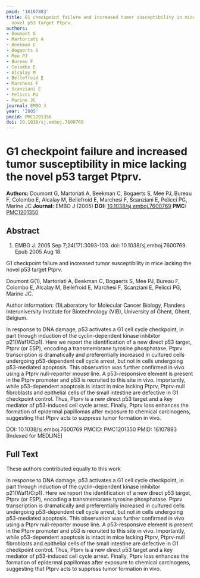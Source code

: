 ```yaml
---
pmid: '16107883'
title: G1 checkpoint failure and increased tumor susceptibility in mice lacking the
  novel p53 target Ptprv.
authors:
- Doumont G
- Martoriati A
- Beekman C
- Bogaerts S
- Mee PJ
- Bureau F
- Colombo E
- Alcalay M
- Bellefroid E
- Marchesi F
- Scanziani E
- Pelicci PG
- Marine JC
journal: EMBO J
year: '2005'
pmcid: PMC1201350
doi: 10.1038/sj.emboj.7600769
---
```


# G1 checkpoint failure and increased tumor susceptibility in mice lacking the novel p53 target Ptprv.
**Authors:** Doumont G, Martoriati A, Beekman C, Bogaerts S, Mee PJ, Bureau F, Colombo E, Alcalay M, Bellefroid E, Marchesi F, Scanziani E, Pelicci PG, Marine JC
**Journal:** EMBO J (2005)
**DOI:** [10.1038/sj.emboj.7600769](https://doi.org/10.1038/sj.emboj.7600769)
**PMC:** [PMC1201350](https://www.ncbi.nlm.nih.gov/pmc/articles/PMC1201350/)

## Abstract

1. EMBO J. 2005 Sep 7;24(17):3093-103. doi: 10.1038/sj.emboj.7600769. Epub 2005
Aug  18.

G1 checkpoint failure and increased tumor susceptibility in mice lacking the 
novel p53 target Ptprv.

Doumont G(1), Martoriati A, Beekman C, Bogaerts S, Mee PJ, Bureau F, Colombo E, 
Alcalay M, Bellefroid E, Marchesi F, Scanziani E, Pelicci PG, Marine JC.

Author information:
(1)Laboratory for Molecular Cancer Biology, Flanders Interuniversity Institute 
for Biotechnology (VIB), University of Ghent, Ghent, Belgium.

In response to DNA damage, p53 activates a G1 cell cycle checkpoint, in part 
through induction of the cyclin-dependent kinase inhibitor p21(Waf1/Cip1). Here 
we report the identification of a new direct p53 target, Ptprv (or ESP), 
encoding a transmembrane tyrosine phosphatase. Ptprv transcription is 
dramatically and preferentially increased in cultured cells undergoing 
p53-dependent cell cycle arrest, but not in cells undergoing p53-mediated 
apoptosis. This observation was further confirmed in vivo using a Ptprv 
null-reporter mouse line. A p53-responsive element is present in the Ptprv 
promoter and p53 is recruited to this site in vivo. Importantly, while 
p53-dependent apoptosis is intact in mice lacking Ptprv, Ptprv-null fibroblasts 
and epithelial cells of the small intestine are defective in G1 checkpoint 
control. Thus, Ptprv is a new direct p53 target and a key mediator of 
p53-induced cell cycle arrest. Finally, Ptprv loss enhances the formation of 
epidermal papillomas after exposure to chemical carcinogens, suggesting that 
Ptprv acts to suppress tumor formation in vivo.

DOI: 10.1038/sj.emboj.7600769
PMCID: PMC1201350
PMID: 16107883 [Indexed for MEDLINE]

## Full Text

These authors contributed equally to this work

In response to DNA damage, p53 activates a G1 cell cycle checkpoint, in part through induction of the cyclin-dependent kinase inhibitor p21(Waf1/Cip1). Here we report the identification of a new direct p53 target, Ptprv (or ESP), encoding a transmembrane tyrosine phosphatase. Ptprv transcription is dramatically and preferentially increased in cultured cells undergoing p53-dependent cell cycle arrest, but not in cells undergoing p53-mediated apoptosis. This observation was further confirmed in vivo using a Ptprv null-reporter mouse line. A p53-responsive element is present in the Ptprv promoter and p53 is recruited to this site in vivo. Importantly, while p53-dependent apoptosis is intact in mice lacking Ptprv, Ptprv-null fibroblasts and epithelial cells of the small intestine are defective in G1 checkpoint control. Thus, Ptprv is a new direct p53 target and a key mediator of p53-induced cell cycle arrest. Finally, Ptprv loss enhances the formation of epidermal papillomas after exposure to chemical carcinogens, suggesting that Ptprv acts to suppress tumor formation in vivo.
